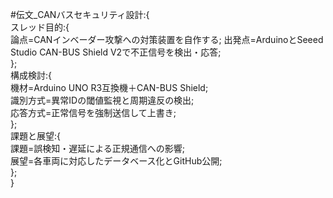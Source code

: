 #伝文_CANバスセキュリティ設計:{  
スレッド目的:{  
  論点=CANインベーダー攻撃への対策装置を自作する; 
  出発点=ArduinoとSeeed Studio CAN-BUS Shield V2で不正信号を検出・応答;  
};  
構成検討:{  
  機材=Arduino UNO R3互換機＋CAN-BUS Shield;  
  識別方式=異常IDの閾値監視と周期違反の検出;  
  応答方式=正常信号を強制送信して上書き;  
};  
課題と展望:{  
  課題=誤検知・遅延による正規通信への影響;  
  展望=各車両に対応したデータベース化とGitHub公開;  
};  
}
